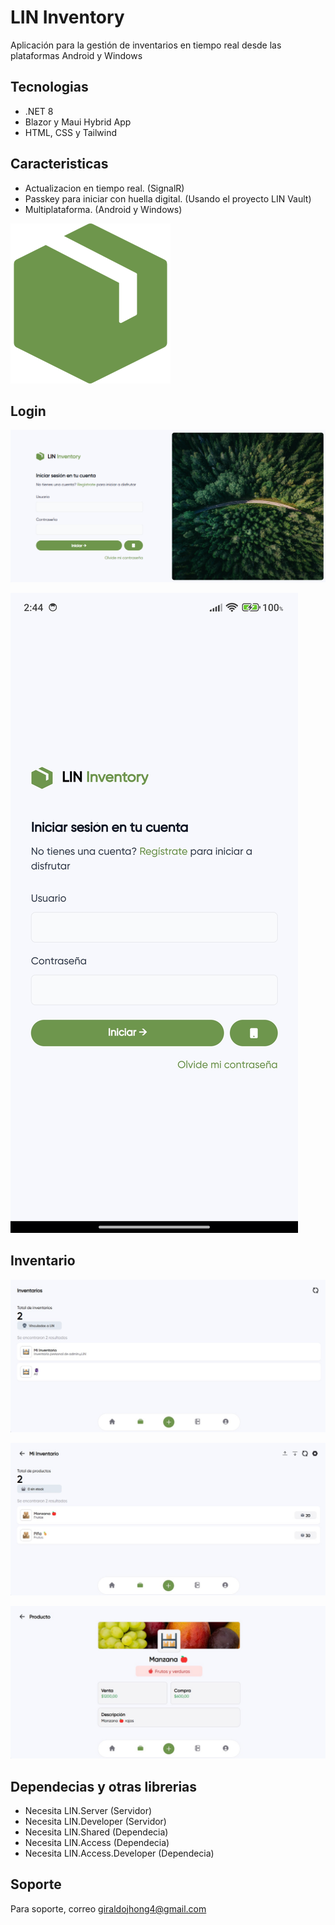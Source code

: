 # LIN Inventory

Aplicación para la gestión de inventarios en tiempo real desde las plataformas Android y Windows

## Tecnologias

- .NET 8
- Blazor y Maui Hybrid App
- HTML, CSS y Tailwind


## Caracteristicas

- Actualizacion en tiempo real. (SignalR)
- Passkey para iniciar con huella digital. (Usando el proyecto LIN Vault) 
- Multiplataforma. (Android y Windows)


![Logo](./Img/icono.png)


## Login

![Login en Windows](./Img/Login.png)

![Login en Android](./Img/LoginMobile.jpg)


## Inventario

![Inventario](./Img/Inventory.jpg)

![Productos](./Img/Products.jpg)

![Vista de producto](./Img/ProductView.jpg)


## Dependecias y otras librerias

- Necesita LIN.Server (Servidor)
- Necesita LIN.Developer (Servidor)
- Necesita LIN.Shared (Dependecia)
- Necesita LIN.Access (Dependecia)
- Necesita LIN.Access.Developer (Dependecia)

## Soporte

Para soporte, correo giraldojhong4@gmail.com

